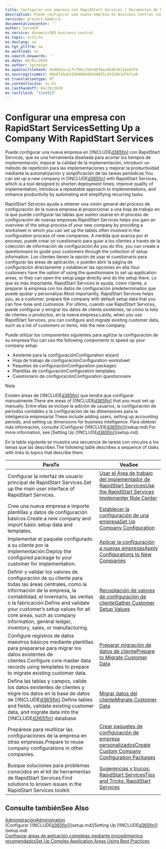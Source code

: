 ```yaml
---
title: Configurar una empresa con RapidStart Services | Documentos de Microsoft
description: Puede configurar una nueva empresa en Business Central con RapidStart Services, que es una herramienta diseñada para acortar los tiempos de implementación, mejorar la calidad de la implementación, introducir un método de repetición para las implementaciones y mejorar la productividad mediante la automatización y simplificación de las tareas periódicas.
services: project-madeira
documentationcenter: ''
author: SorenGP
ms.service: dynamics365-business-central
ms.topic: article
ms.devlang: na
ms.tgt_pltfrm: na
ms.workload: na
ms.search.keywords: ''
ms.date: 04/01/2019
ms.author: sgroespe
ms.openlocfilehash: 04d665ac1cfcf66c2581d97bac05d636114a5ef4
ms.sourcegitcommit: 60b87e5eb32bb408dd65b9855c29159b1dfbfca8
ms.translationtype: HT
ms.contentlocale: es-ES
ms.lasthandoff: 04/29/2019
ms.locfileid: "1244323"
---
```

# <a name="setting-up-a-company-with-rapidstart-services"></a><span data-ttu-id="88a4f-103">Configurar una empresa con RapidStart Services</span><span class="sxs-lookup"><span data-stu-id="88a4f-103">Setting Up a Company With RapidStart Services</span></span>
<span data-ttu-id="88a4f-104">Puede configurar una nueva empresa en [!INCLUDE[d365fin](includes/d365fin_md.md)] con RapidStart Services, que es una herramienta diseñada para acortar los tiempos de implementación, mejorar la calidad de la implementación, introducir un método de repetición para las implementaciones y mejorar la productividad mediante la automatización y simplificación de las tareas periódicas.</span><span class="sxs-lookup"><span data-stu-id="88a4f-104">You can set up a new company in [!INCLUDE[d365fin](includes/d365fin_md.md)] with RapidStart Services, which is a tool designed to shorten deployment times, improve quality of implementation, introduce a repeatable approach to implementations, and enhance productivity by automating and simplifying recurring tasks.</span></span>  

<span data-ttu-id="88a4f-105">RapidStart Services ayuda a obtener una visión general del proceso de configuración de la nueva empresa al proporcionar a una hoja de trabajo en la que puede configurar las tablas que suelen usarse en el proceso de configuración de nuevas empresas.</span><span class="sxs-lookup"><span data-stu-id="88a4f-105">RapidStart Services helps you gain an overview of the setup process of your new company by providing a worksheet in which you can set up the tables often involved in the configuration process of new companies.</span></span> <span data-ttu-id="88a4f-106">A medida que avanza por el proceso, puede crear un cuestionario para guiar a los clientes a través de la colección de información de configuración.</span><span class="sxs-lookup"><span data-stu-id="88a4f-106">As you do this, you can create a questionnaire to guide your customers through the collection of setup information.</span></span> <span data-ttu-id="88a4f-107">Los clientes tienen la opción de usar el cuestionario para configurar las áreas de aplicación, o pueden abrir la página de configuración directamente y establecer las opciones en ella.</span><span class="sxs-lookup"><span data-stu-id="88a4f-107">Your customers have the option of using the questionnaire to set up application areas, or they can open the setup page directly and do the setup there.</span></span> <span data-ttu-id="88a4f-108">Lo que es más importante, RapidStart Services le ayuda, como cliente, a preparar la empresa con los datos de configuración predeterminados que puede ajustar y personalizar.</span><span class="sxs-lookup"><span data-stu-id="88a4f-108">Most importantly, RapidStart Services helps you, as a customer, prepare the company with default setup data that you can fine-tune and customize.</span></span> <span data-ttu-id="88a4f-109">Por último, cuando use RapidStart Services, puede configurar y emigrar los datos de cliente existentes, tal como la lista de clientes o productos, en la nueva empresa.</span><span class="sxs-lookup"><span data-stu-id="88a4f-109">Lastly, when you use RapidStart Services, you can configure and migrate existing customer data, such as a list of customers or items, into the new company.</span></span>

<span data-ttu-id="88a4f-110">Puede utilizar los componentes siguientes para agilizar la configuración de su empresa:</span><span class="sxs-lookup"><span data-stu-id="88a4f-110">You can use the following components to speed up your company setup:</span></span>  

-   <span data-ttu-id="88a4f-111">Asistente para la configuración</span><span class="sxs-lookup"><span data-stu-id="88a4f-111">Configuration wizard</span></span>  
-   <span data-ttu-id="88a4f-112">Hoja de trabajo de configuración</span><span class="sxs-lookup"><span data-stu-id="88a4f-112">Configuration worksheet</span></span>  
-   <span data-ttu-id="88a4f-113">Paquetes de configuración</span><span class="sxs-lookup"><span data-stu-id="88a4f-113">Configuration packages</span></span>  
-   <span data-ttu-id="88a4f-114">Plantillas de configuración</span><span class="sxs-lookup"><span data-stu-id="88a4f-114">Configuration templates</span></span>  
-   <span data-ttu-id="88a4f-115">Cuestionario de configuración</span><span class="sxs-lookup"><span data-stu-id="88a4f-115">Configuration questionnaire</span></span>  

> [!Note]  
>  <span data-ttu-id="88a4f-116">Existen áreas de [!INCLUDE[d365fin](includes/d365fin_md.md)] que tendrá que configurar manualmente.</span><span class="sxs-lookup"><span data-stu-id="88a4f-116">There are areas of [!INCLUDE[d365fin](includes/d365fin_md.md)] that you must set up manually.</span></span> <span data-ttu-id="88a4f-117">Entre ellas se incluye la adición de usuarios, la configuración de periodos contables y la configuración de las dimensiones para la inteligencia empresarial.</span><span class="sxs-lookup"><span data-stu-id="88a4f-117">These include adding users, setting up accounting periods, and setting up dimensions for business intelligence.</span></span> <span data-ttu-id="88a4f-118">Para obtener más información, consulte [Configurar [!INCLUDE[d365fin](includes/d365fin_md.md)]](setup.md).</span><span class="sxs-lookup"><span data-stu-id="88a4f-118">For more information, see [Setting Up [!INCLUDE[d365fin](includes/d365fin_md.md)]](setup.md).</span></span>

 <span data-ttu-id="88a4f-119">En la tabla siguiente se muestra una secuencia de tareas con vínculos a los temas que las describen.</span><span class="sxs-lookup"><span data-stu-id="88a4f-119">The following table describes a sequence of tasks with links to topics that describe them.</span></span>

|<span data-ttu-id="88a4f-120">**Para**</span><span class="sxs-lookup"><span data-stu-id="88a4f-120">**To**</span></span>|<span data-ttu-id="88a4f-121">**Vea**</span><span class="sxs-lookup"><span data-stu-id="88a4f-121">**See**</span></span>|  
|------------|-------------|  
|<span data-ttu-id="88a4f-122">Configurar la interfaz de usuario principal de RapidStart Services.</span><span class="sxs-lookup"><span data-stu-id="88a4f-122">Set up the main user interface of RapidStart Services.</span></span>|[<span data-ttu-id="88a4f-123">Usar el Área de trabajo del implementador de RapidStart Services</span><span class="sxs-lookup"><span data-stu-id="88a4f-123">Use the RapidStart Services Implementer Role Center</span></span>](admin-how-to-use-the-rapidstart-services-role-center-to-track-progress.md)|  
|<span data-ttu-id="88a4f-124">Cree una nueva empresa e importe plantillas y datos de configuración básicos.</span><span class="sxs-lookup"><span data-stu-id="88a4f-124">Create a new company and import basic setup data and templates.</span></span>|[<span data-ttu-id="88a4f-125">Establecer la configuración de una empresa</span><span class="sxs-lookup"><span data-stu-id="88a4f-125">Set Up Company Configuration</span></span>](admin-set-up-company-configuration.md)|  
|<span data-ttu-id="88a4f-126">Implementar el paquete configurado a su cliente por la implementación.</span><span class="sxs-lookup"><span data-stu-id="88a4f-126">Deploy the configured package to your customer for implementation.</span></span>|[<span data-ttu-id="88a4f-127">Aplicar la configuración a nuevas empresas</span><span class="sxs-lookup"><span data-stu-id="88a4f-127">Apply Configurations to New Companies</span></span>](admin-apply-configuration-to-new-companies.md)|
|<span data-ttu-id="88a4f-128">Definir y validar los valores de configuración de su cliente para todas las áreas centrales, como la información de la empresa, la contabilidad, el inventario, las ventas o la fabricación.</span><span class="sxs-lookup"><span data-stu-id="88a4f-128">Define and validate your customer’s setup values for all core areas, such as company information, general ledger, inventory, sales, or manufacturing.</span></span>|[<span data-ttu-id="88a4f-129">Recopilación de valores de configuración de cliente</span><span class="sxs-lookup"><span data-stu-id="88a4f-129">Gather Customer Setup Values</span></span>](admin-gather-customer-setup-values.md)|  
|<span data-ttu-id="88a4f-130">Configure registros de datos maestros básicos mediante plantillas para prepararse para migrar los datos existentes de clientes.</span><span class="sxs-lookup"><span data-stu-id="88a4f-130">Configure core master data records using templates to prepare to migrate existing customer data.</span></span>|[<span data-ttu-id="88a4f-131">Preparar migración de datos de cliente</span><span class="sxs-lookup"><span data-stu-id="88a4f-131">Prepare to Migrate Customer Data</span></span>](admin-use-templates-to-prepare-customer-data-for-migration.md)|  
|<span data-ttu-id="88a4f-132">Defina las tablas y campos, valide los datos existentes de clientes y migre los datos en la base de datos de [!INCLUDE[d365fin](includes/d365fin_md.md)].</span><span class="sxs-lookup"><span data-stu-id="88a4f-132">Define tables and fields, validate existing customer data, and migrate data into the [!INCLUDE[d365fin](includes/d365fin_md.md)] database.</span></span>|[<span data-ttu-id="88a4f-133">Migrar datos del cliente</span><span class="sxs-lookup"><span data-stu-id="88a4f-133">Migrate Customer Data</span></span>](admin-migrate-customer-data.md)|
|<span data-ttu-id="88a4f-134">Prepárese para reutilizar las configuraciones de la empresa en otras empresas.</span><span class="sxs-lookup"><span data-stu-id="88a4f-134">Prepare to reuse company configurations in other companies.</span></span>|[<span data-ttu-id="88a4f-135">Crear paquetes de configuración de empresa personalizados</span><span class="sxs-lookup"><span data-stu-id="88a4f-135">Create Custom Company Configuration Packages</span></span>](admin-how-to-create-custom-company-configuration-packages.md)|
|<span data-ttu-id="88a4f-136">Busque soluciones para problemas conocidos en el kit de herramientas de RapidStart Services.</span><span class="sxs-lookup"><span data-stu-id="88a4f-136">Find solutions to known issues in the RapidStart Services toolkit.</span></span>|[<span data-ttu-id="88a4f-137">Sugerencias y trucos: RapidStart Services</span><span class="sxs-lookup"><span data-stu-id="88a4f-137">Tips and Tricks: RapidStart Services</span></span>](admin-tips-and-tricks-rapidstart-services.md)|  

## <a name="see-also"></a><span data-ttu-id="88a4f-138">Consulte también</span><span class="sxs-lookup"><span data-stu-id="88a4f-138">See Also</span></span>  
[<span data-ttu-id="88a4f-139">Administración</span><span class="sxs-lookup"><span data-stu-id="88a4f-139">Administration</span></span>](admin-setup-and-administration.md)  
<span data-ttu-id="88a4f-140">[Configurar [!INCLUDE[d365fin](includes/d365fin_md.md)]](setup.md)</span><span class="sxs-lookup"><span data-stu-id="88a4f-140">[Setting Up [!INCLUDE[d365fin](includes/d365fin_md.md)]](setup.md)</span></span>  
[<span data-ttu-id="88a4f-141">Configurar áreas de aplicación complejas mediante procedimientos recomendados</span><span class="sxs-lookup"><span data-stu-id="88a4f-141">Set Up Complex Application Areas Using Best Practices</span></span>](set-up-complex-application-areas-using-best-practices.md)   

